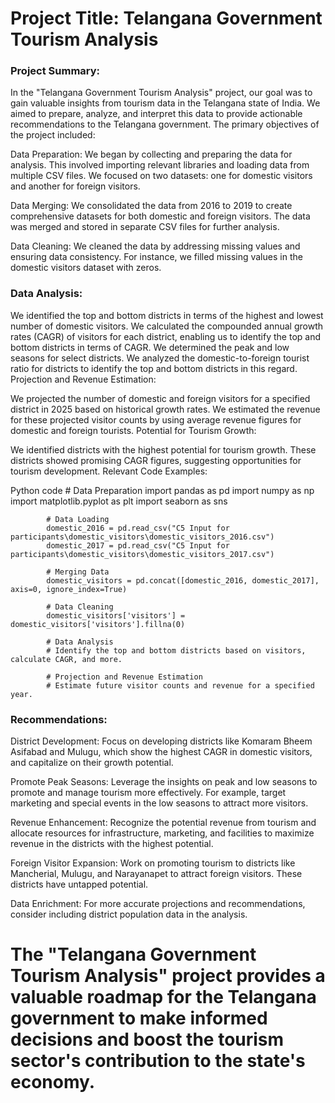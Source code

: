 # Project Title: Telangana Government Tourism Analysis

### Project Summary:

In the "Telangana Government Tourism Analysis" project, our goal was to gain valuable insights from tourism data in the Telangana state of India. We aimed to prepare, analyze, and interpret this data to provide actionable recommendations to the Telangana government. The primary objectives of the project included:

Data Preparation: We began by collecting and preparing the data for analysis. This involved importing relevant libraries and loading data from multiple CSV files. We focused on two datasets: one for domestic visitors and another for foreign visitors.

Data Merging: We consolidated the data from 2016 to 2019 to create comprehensive datasets for both domestic and foreign visitors. The data was merged and stored in separate CSV files for further analysis.

Data Cleaning: We cleaned the data by addressing missing values and ensuring data consistency. For instance, we filled missing values in the domestic visitors dataset with zeros.

### Data Analysis:

We identified the top and bottom districts in terms of the highest and lowest number of domestic visitors.
We calculated the compounded annual growth rates (CAGR) of visitors for each district, enabling us to identify the top and bottom districts in terms of CAGR.
We determined the peak and low seasons for select districts.
We analyzed the domestic-to-foreign tourist ratio for districts to identify the top and bottom districts in this regard.
Projection and Revenue Estimation:

We projected the number of domestic and foreign visitors for a specified district in 2025 based on historical growth rates.
We estimated the revenue for these projected visitor counts by using average revenue figures for domestic and foreign tourists.
Potential for Tourism Growth:

We identified districts with the highest potential for tourism growth. These districts showed promising CAGR figures, suggesting opportunities for tourism development.
Relevant Code Examples:

Python code
            # Data Preparation
            import pandas as pd
            import numpy as np
            import matplotlib.pyplot as plt
            import seaborn as sns
            
            # Data Loading
            domestic_2016 = pd.read_csv("C5 Input for participants\domestic_visitors\domestic_visitors_2016.csv")
            domestic_2017 = pd.read_csv("C5 Input for participants\domestic_visitors\domestic_visitors_2017.csv")
            
            # Merging Data
            domestic_visitors = pd.concat([domestic_2016, domestic_2017], axis=0, ignore_index=True)
            
            # Data Cleaning
            domestic_visitors['visitors'] = domestic_visitors['visitors'].fillna(0)
            
            # Data Analysis
            # Identify the top and bottom districts based on visitors, calculate CAGR, and more.
            
            # Projection and Revenue Estimation
            # Estimate future visitor counts and revenue for a specified year.

### Recommendations:

District Development: Focus on developing districts like Komaram Bheem Asifabad and Mulugu, which show the highest CAGR in domestic visitors, and capitalize on their growth potential.

Promote Peak Seasons: Leverage the insights on peak and low seasons to promote and manage tourism more effectively. For example, target marketing and special events in the low seasons to attract more visitors.

Revenue Enhancement: Recognize the potential revenue from tourism and allocate resources for infrastructure, marketing, and facilities to maximize revenue in the districts with the highest potential.

Foreign Visitor Expansion: Work on promoting tourism to districts like Mancherial, Mulugu, and Narayanapet to attract foreign visitors. These districts have untapped potential.

Data Enrichment: For more accurate projections and recommendations, consider including district population data in the analysis.

# The "Telangana Government Tourism Analysis" project provides a valuable roadmap for the Telangana government to make informed decisions and boost the tourism sector's contribution to the state's economy.
